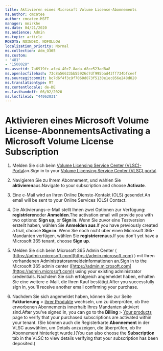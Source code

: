 ```yaml
---
title: Aktivieren eines Microsoft Volume License-Abonnements
ms.author: cmcatee
author: cmcatee-MSFT
manager: mnirkhe
ms.date: 04/21/2020
ms.audience: Admin
ms.topic: article
ROBOTS: NOINDEX, NOFOLLOW
localization_priority: Normal
ms.collection: Adm_O365
ms.custom:
- "481"
- "1500028"
ms.assetid: 7a6919fc-afe4-40c7-8ada-d8ce523ad8a8
ms.openlocfilehash: 73c8a56623bb55926d7df995bad43ff734bfceef
ms.sourcegitcommit: bc7d6f4f3c9f7060d073f5130e1ec856e248d020
ms.translationtype: MT
ms.contentlocale: de-DE
ms.lasthandoff: 06/02/2020
ms.locfileid: "44062031"
---
```

# <a name="activating-a-microsoft-volume-license-subscription"></a><span data-ttu-id="d9d33-102">Aktivieren eines Microsoft Volume License-Abonnements</span><span class="sxs-lookup"><span data-stu-id="d9d33-102">Activating a Microsoft Volume License Subscription</span></span>

1. <span data-ttu-id="d9d33-103">Melden Sie sich beim [Volume Licensing Service Center (VLSC)-Portal](https://go.microsoft.com/fwlink/p/?LinkId=329762)an.</span><span class="sxs-lookup"><span data-stu-id="d9d33-103">Sign in to your [Volume Licensing Service Center (VLSC) portal](https://go.microsoft.com/fwlink/p/?LinkId=329762).</span></span>

2. <span data-ttu-id="d9d33-104">Navigieren Sie zu Ihrem Abonnement, und wählen Sie **aktivieren**aus.</span><span class="sxs-lookup"><span data-stu-id="d9d33-104">Navigate to your subscription and choose **Activate**.</span></span>

3. <span data-ttu-id="d9d33-105">Eine e-Mail wird an Ihren Online Dienste-Kontakt (OLS) gesendet.</span><span class="sxs-lookup"><span data-stu-id="d9d33-105">An email will be sent to your Online Services (OLS) Contact.</span></span>

4. <span data-ttu-id="d9d33-106">Die Aktivierungs-e-Mail stellt Ihnen zwei Optionen zur Verfügung: **registrieren**oder **Anmelden**.</span><span class="sxs-lookup"><span data-stu-id="d9d33-106">The activation email will provide you with two options: **Sign up**, or **Sign in**.</span></span> <span data-ttu-id="d9d33-107">Wenn Sie zuvor eine Testversion erstellt haben, wählen Sie **Anmelden aus**.</span><span class="sxs-lookup"><span data-stu-id="d9d33-107">If you have previously created a trial, choose **Sign in**.</span></span> <span data-ttu-id="d9d33-108">Wenn Sie noch nicht über einen Microsoft 365-Mandanten verfügen, wählen Sie **registrieren**aus.</span><span class="sxs-lookup"><span data-stu-id="d9d33-108">If you don't yet have a Microsoft 365 tenant, choose **Sign up**.</span></span>

5. <span data-ttu-id="d9d33-109">Melden Sie sich beim Microsoft 365 Admin Center ( [https://admin.microsoft.com](https://admin.microsoft.com) ) mit Ihren vorhandenen Administratoranmeldeinformationen an.</span><span class="sxs-lookup"><span data-stu-id="d9d33-109">Sign in to the Microsoft 365 admin center ([https://admin.microsoft.com](https://admin.microsoft.com)) using your existing administrator credentials.</span></span> <span data-ttu-id="d9d33-110">Nachdem Sie sich erfolgreich angemeldet haben, erhalten Sie eine weitere e-Mail, die Ihren Kauf bestätigt.</span><span class="sxs-lookup"><span data-stu-id="d9d33-110">After you successfully sign in, you'll receive another email confirming your purchase.</span></span>

6. <span data-ttu-id="d9d33-111">Nachdem Sie sich angemeldet haben, können Sie zur Seite **Fakturierung** \> [ihrer Produkte](https://go.microsoft.com/fwlink/p/?linkid=842054) wechseln, um zu überprüfen, ob Ihre erworbenen Abonnements innerhalb Ihres Mandanten aktiviert sind.</span><span class="sxs-lookup"><span data-stu-id="d9d33-111">After you've signed in, you can go to the **Billing** \> [Your products](https://go.microsoft.com/fwlink/p/?linkid=842054) page to verify that your purchased subscriptions are activated within your tenant.</span></span> <span data-ttu-id="d9d33-112">(Sie können auch die Registerkarte **Abonnement** in der VLSC auswählen, um Details anzuzeigen, die überprüfen, ob Ihr Abonnement hinterlegt wurde.)</span><span class="sxs-lookup"><span data-stu-id="d9d33-112">(You can also choose the **Subscription** tab in the VLSC to view details verifying that your subscription has been deposited.)</span></span>
